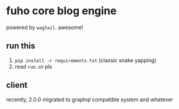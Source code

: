 # fuho core blog engine

powered by `wagtail`. awesome!

## run this

1. `pip install -r requirements.txt` (classic snake yapping)
2. read `run.sh` pls

## client

recently, 2.0.0 migrated to graphql compatible system and whatever